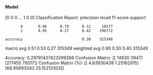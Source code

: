 #### Model
[0 0 0 ... 1 0 0]
Classification Report:
              precision    recall  f1-score   support

           0       0.06      0.79      0.12     18577
           1       0.95      0.27      0.42    296772

    accuracy                           0.30    315349
   macro avg       0.51      0.53      0.27    315349
weighted avg       0.90      0.30      0.40    315349

Accuracy: 0.29791437423299266
Confusion Matrix:
[[ 14630   3947]
 [217455  79317]]
Confusion Matrix (%):
[[ 4.63930439  1.25162915]
 [68.95693343 25.15213303]]
